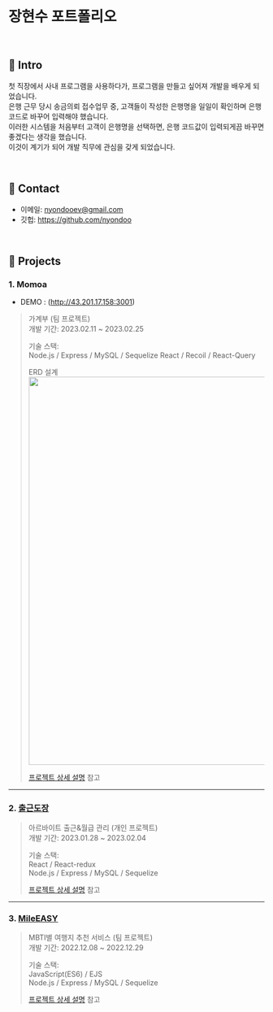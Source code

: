 # 장현수 포트폴리오

</br>

## :pushpin: Intro
첫 직장에서 사내 프로그램을 사용하다가, 프로그램을 만들고 싶어져 개발을 배우게 되었습니다.  
은행 근무 당시 송금의뢰 접수업무 중, 고객들이 작성한 은행명을 일일이 확인하며 은행 코드로 바꾸어 입력해야 했습니다.  
이러한 시스템을 처음부터 고객이 은행명을 선택하면, 은행 코드값이 입력되게끔 바꾸면 좋겠다는 생각을 했습니다.  
이것이 계기가 되어 개발 직무에 관심을 갖게 되었습니다.  

</br>

## :pushpin: Contact
- 이메일: nyondooev@gmail.com
- 깃헙: https://github.com/nyondoo

</br>

## :pushpin: Projects

### 1. Momoa
- DEMO : (http://43.201.17.158:3001)
>가계부 (팀 프로젝트)  
>개발 기간: 2023.02.11 ~ 2023.02.25 
>  
>기술 스택:  
>Node.js / Express / MySQL / Sequelize
>React / Recoil / React-Query    
>
>ERD 설계
><img width="764" src="https://user-images.githubusercontent.com/116782318/221226448-e03cc19f-1242-492b-8663-7688ef9b2b6d.png">
>
>[프로젝트 상세 설명](https://github.com/nyondoo/momoa) 참고

---

### 2. [출근도장](http://43.201.17.158:3000)
>아르바이트 출근&월급 관리 (개인 프로젝트)  
>개발 기간: 2023.01.28 ~ 2023.02.04  
>  
>기술 스택:  
>React / React-redux  
>Node.js / Express / MySQL / Sequelize 
>  
>[프로젝트 상세 설명](https://github.com/nyondoo/Check-Work) 참고

---

### 3. [MileEASY](http://43.201.17.158:8080)
>MBTI별 여행지 추천 서비스 (팀 프로젝트)  
>개발 기간: 2022.12.08 ~ 2022.12.29
>  
>기술 스택:  
>JavaScript(ES6)  / EJS  
>Node.js / Express / MySQL / Sequelize
>  
>[프로젝트 상세 설명](https://github.com/nyondoo/mileeasy.git) 참고




